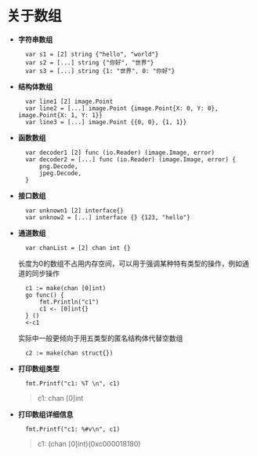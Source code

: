 # 关于数组 #

- **字符串数组**

        var s1 = [2] string {"hello", "world"}
    	var s2 = [...] string {"你好", "世界"}
    	var s3 = [...] string {1: "世界", 0: "你好"}

- **结构体数组**

    	var line1 [2] image.Point
    	var line2 = [...] image.Point {image.Point{X: 0, Y: 0}, image.Point{X: 1, Y: 1}}
    	var line3 = [...] image.Point {{0, 0}, {1, 1}}

- **函数数组**

    	var decoder1 [2] func (io.Reader) (image.Image, error)
    	var decoder2 = [...] func (io.Reader) (image.Image, error) {
    		png.Decode,
    		jpeg.Decode,
    	}

- **接口数组**

    	var unknown1 [2] interface{}
    	var unknow2 = [...] interface {} {123, "hello"}

- **通道数组**

        var chanList = [2] chan int {}
    
    长度为0的数组不占用内存空间，可以用于强调某种特有类型的操作，例如通道的同步操作

    	c1 := make(chan [0]int)
    	go func() {
    		fmt.Println("c1")
    		c1 <- [0]int{}
    	} ()
    	<-c1
    
    实际中一般更倾向于用五类型的匿名结构体代替空数组

        c2 := make(chan struct{})

- **打印数组类型**
    
        fmt.Printf("c1: %T \n", c1)
    > c1: chan [0]int

- **打印数组详细信息**

        fmt.Printf("c1: %#v\n", c1)
    > c1: (chan [0]int)(0xc000018180)